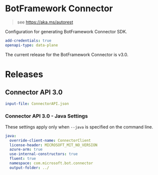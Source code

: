﻿# BotFramework Connector

> see https://aka.ms/autorest

Configuration for generating BotFramework Connector SDK.

``` yaml
add-credentials: true
openapi-type: data-plane
```
The current release for the BotFramework Connector is v3.0.

# Releases

## Connector API 3.0

``` yaml
input-file: ConnectorAPI.json
```

### Connector API 3.0 - Java Settings
These settings apply only when `--java` is specified on the command line.
``` yaml $(java)
java:
  override-client-name: ConnectorClient
  license-header: MICROSOFT_MIT_NO_VERSION
  azure-arm: true
  use-internal-constructors: true
  fluent: true
  namespace: com.microsoft.bot.connector
  output-folder: ../
```